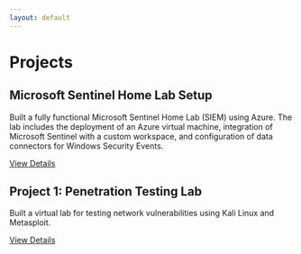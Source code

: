 ```yaml
---
layout: default
---
```


# Projects
<section class="projects">
            <div class="project-card">
                <h2> Microsoft Sentinel Home Lab Setup</h2>
                <p>Built a fully functional Microsoft Sentinel Home Lab (SIEM) using Azure. The lab includes the deployment of an Azure virtual machine, integration of Microsoft Sentinel with a custom workspace, and configuration of data connectors for Windows Security Events. </p>
                <a href="#" class="btn">View Details</a>
            </div>
            <div class="project-card">
                <h2>Project 1: Penetration Testing Lab</h2>
                <p>Built a virtual lab for testing network vulnerabilities using Kali Linux and Metasploit.</p>
                <a href="#" class="btn">View Details</a>
            </div>
        </section>

